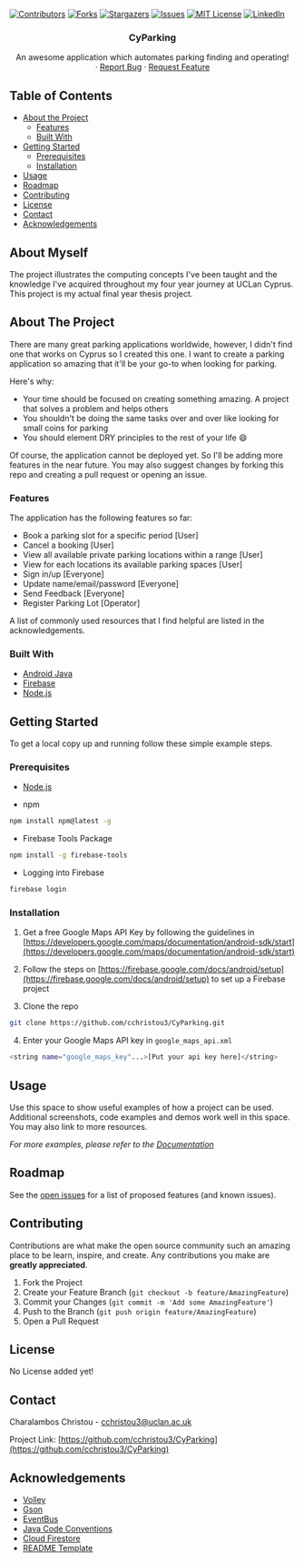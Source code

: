 <!-- PROJECT SHIELDS -->
<!--
*** I'm using markdown "reference style" links for readability.
*** Reference links are enclosed in brackets [ ] instead of parentheses ( ).
*** See the bottom of this document for the declaration of the reference variables
*** for contributors-url, forks-url, etc. This is an optional, concise syntax you may use.
*** https://www.markdownguide.org/basic-syntax/#reference-style-links
-->
[![Contributors][contributors-shield]][contributors-url]
[![Forks][forks-shield]][forks-url]
[![Stargazers][stars-shield]][stars-url]
[![Issues][issues-shield]][issues-url]
[![MIT License][license-shield]][license-url]
[![LinkedIn][linkedin-shield]][linkedin-url]



<!-- PROJECT LOGO -->
<p align="center">
  <h3 align="center">CyParking</h3>

  <p align="center">
    An awesome application which automates parking finding and operating!
    <br/>
    ·
    <a href="https://github.com/cchristou3/CyParking/issues">Report Bug</a>
    ·
    <a href="https://github.com/cchristou3/CyParking/issues">Request Feature</a>
  </p>
</p>



<!-- TABLE OF CONTENTS -->
## Table of Contents

* [About the Project](#about-the-project)
  * [Features](#features)
  * [Built With](#built-with)
* [Getting Started](#getting-started)
  * [Prerequisites](#prerequisites)
  * [Installation](#installation)
* [Usage](#usage)
* [Roadmap](#roadmap)
* [Contributing](#contributing)
* [License](#license)
* [Contact](#contact)
* [Acknowledgements](#acknowledgements)



<!-- ABOUT THE PROJECT -->
## About Myself

The project illustrates the computing concepts I've been taught and the knowledge I've acquired throughout my four
year journey at UCLan Cyprus. This project is my actual final year thesis project.

## About The Project
There are many great parking applications worldwide, however, I didn't find one that works on Cyprus so I created this one. 
I want to create a parking application so amazing that it'll be your go-to when looking for parking.

Here's why:
* Your time should be focused on creating something amazing. A project that solves a problem and helps others
* You shouldn't be doing the same tasks over and over like looking for small coins for parking
* You should element DRY principles to the rest of your life :smile:

Of course, the application cannot be deployed yet. So I'll be adding more features in the near future. You may also suggest changes by forking this repo and creating a pull request or opening an issue.

### Features
The application has the following features so far:
* Book a parking slot for a specific period [User]
* Cancel a booking [User]
* View all available private parking locations within a range [User]
* View for each locations its available parking spaces [User]
* Sign in/up [Everyone]
* Update name/email/password [Everyone]
* Send Feedback [Everyone]
* Register Parking Lot [Operator]

A list of commonly used resources that I find helpful are listed in the acknowledgements.

### Built With
* [Android Java](https://developer.android.com/)
* [Firebase](https://firebase.google.com/)
* [Node.js](https://nodejs.org/en/)



<!-- GETTING STARTED -->
## Getting Started
To get a local copy up and running follow these simple example steps.

### Prerequisites

* [Node.js](https://developer.android.com/)

* npm
```sh
npm install npm@latest -g
```
* Firebase Tools Package
```sh
npm install -g firebase-tools
```

* Logging into Firebase
```sh
firebase login
```

### Installation

1. Get a free Google Maps API Key by following the guidelines in [https://developers.google.com/maps/documentation/android-sdk/start](https://developers.google.com/maps/documentation/android-sdk/start)

2. Follow the steps on [https://firebase.google.com/docs/android/setup](https://firebase.google.com/docs/android/setup) to set up a Firebase project

3. Clone the repo
```sh
git clone https://github.com/cchristou3/CyParking.git
```

4. Enter your Google Maps API key in `google_maps_api.xml` 
```sh
<string name="google_maps_key"...>[Put your api key here]</string>
```

<!-- USAGE EXAMPLES -->
## Usage

Use this space to show useful examples of how a project can be used. Additional screenshots, code examples and demos work well in this space. You may also link to more resources.

_For more examples, please refer to the [Documentation](https://github.com/cchristou3/CyParking/blob/main/README.md)_



<!-- ROADMAP -->
## Roadmap

See the [open issues](https://github.com/cchristou3/CyParking/issues) for a list of proposed features (and known issues).



<!-- CONTRIBUTING -->
## Contributing

Contributions are what make the open source community such an amazing place to be learn, inspire, and create. Any contributions you make are **greatly appreciated**.

1. Fork the Project
2. Create your Feature Branch (`git checkout -b feature/AmazingFeature`)
3. Commit your Changes (`git commit -m 'Add some AmazingFeature'`)
4. Push to the Branch (`git push origin feature/AmazingFeature`)
5. Open a Pull Request



<!-- LICENSE -->
## License

No License added yet!
<!-- Distributed under the MIT License. See `LICENSE` for more information. -->



<!-- CONTACT -->
## Contact

Charalambos Christou - cchristou3@uclan.ac.uk

Project Link: [https://github.com/cchristou3/CyParking](https://github.com/cchristou3/CyParking)



<!-- ACKNOWLEDGEMENTS -->
## Acknowledgements
* [Volley](https://github.com/google/volley)
* [Gson](https://github.com/google/gson)
* [EventBus](https://github.com/greenrobot/EventBus)
* [Java Code Conventions](http://www.edparrish.net/common/javadoc.html#:~:text=How%20To%20Document%20and%20Organize%20Your%20Java%20Code,placement%20of%20curly%20braces.%20...%20More%20items...%20)
* [Cloud Firestore](https://firebase.google.com/docs/firestore/quickstart#:~:text=%20Create%20a%20Cloud%20Firestore%20database%20%201,getting%20started%20with...%204%20Click%20Done.%20More%20)
* [README Template](https://github.com/othneildrew/Best-README-Template)

<!-- MARKDOWN LINKS & IMAGES -->
<!-- https://www.markdownguide.org/basic-syntax/#reference-style-links -->
[contributors-shield]: https://img.shields.io/badge/contributors-2-blue
[contributors-url]: https://github.com/cchristou3/CyParking/graphs/contributors

[forks-shield]: https://img.shields.io/github/forks/cchristou3/CyParking
[forks-url]: https://github.com/cchristou3/CyParking/network/members

[stars-shield]: https://img.shields.io/github/stars/cchristou3/CyParking
[stars-url]: https://github.com/cchristou3/CyParking/stargazers

[issues-shield]: https://img.shields.io/github/issues/cchristou3/CyParking
[issues-url]: https://github.com/cchristou3/CyParking/issues

[license-shield]: https://img.shields.io/github/license/cchristou3/CyParking
[license-url]: https://github.com/othneildrew/Best-README-Template/blob/master/LICENSE.txt

[linkedin-shield]: https://img.shields.io/badge/-LinkedIn-black.svg?style=flat-square&logo=linkedin&colorB=555
[linkedin-url]: https://www.linkedin.com/in/cchristou1998/

